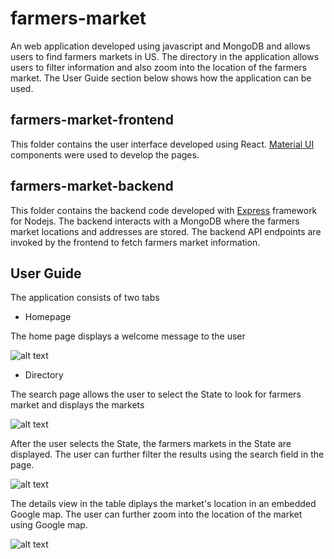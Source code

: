 # farmers-market
An web application developed using javascript and MongoDB and allows users to find farmers markets in US. The directory in the application allows users to filter information and also zoom into the location of the farmers market. The User Guide section below shows how the application can be used.

## farmers-market-frontend

This folder contains the user interface developed using React. [Material UI](https://material-ui.com/) components were used to develop the pages.

## farmers-market-backend

This folder contains the backend code developed with [Express](https://expressjs.com/) framework for Nodejs. The backend interacts with a MongoDB where the farmers market locations and addresses are stored. The backend API endpoints are invoked by the frontend to fetch farmers market information.

## User Guide

The application consists of two tabs

+ Homepage

The home page displays a welcome message to the user

![alt text](https://user-images.githubusercontent.com/60051474/72681135-ecd90980-3ac0-11ea-8032-3ac93a49c101.jpg)

+ Directory

The search page allows the user to select the State to look for farmers market and displays the markets

![alt text](https://user-images.githubusercontent.com/60051474/72682570-a7233d80-3ace-11ea-8402-87c0ac618720.jpg)

After the user selects the State, the farmers markets in the State are displayed. The user can further filter the results using the search field in the page.

![alt text](https://user-images.githubusercontent.com/60051474/72681163-2a3d9700-3ac1-11ea-99c5-c1dd9c2349a6.jpg)

The details view in the table diplays the market's location in an embedded Google map. The user can further zoom into the location of the market using Google map.

![alt text](https://user-images.githubusercontent.com/60051474/72681169-36c1ef80-3ac1-11ea-98d9-43ae2c77e66d.jpg)

